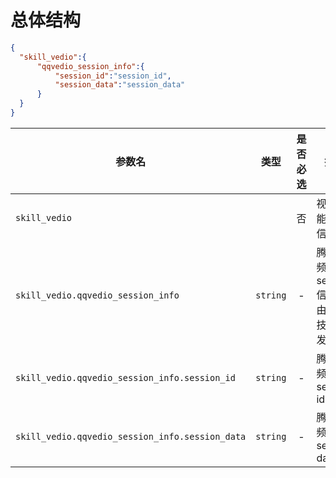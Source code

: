 
# 总体结构


```json
{
  "skill_vedio":{
      "qqvedio_session_info":{
          "session_id":"session_id",
          "session_data":"session_data"
      }
  }
}
```

| 参数名                        |   类型   | 是否必选 | 描述                                                         |
| ----------------------------- | :------: | :------: | ------------------------------------------------------------ |
| `skill_vedio`                 |         |    否    | 视频技能所需信息                                                     |
| `skill_vedio.qqvedio_session_info`    | `string` |    -     | 腾讯视频session信息，由视频技能下发   |
| `skill_vedio.qqvedio_session_info.session_id`    | `string` |    -     | 腾讯视频session id     |
| `skill_vedio.qqvedio_session_info.session_data`    | `string` |    -     | 腾讯视频session data       |
